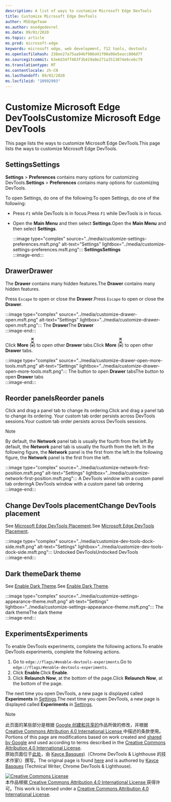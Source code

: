```yaml
---
description: A list of ways to customize Microsoft Edge DevTools
title: Customize Microsoft Edge DevTools
author: MSEdgeTeam
ms.author: msedgedevrel
ms.date: 09/01/2020
ms.topic: article
ms.prod: microsoft-edge
keywords: microsoft edge, web development, f12 tools, devtools
ms.openlocfilehash: 238ee27a75aa94bf986d41f00a98e5eacc806d7f
ms.sourcegitcommit: 63e6d34ff483f3b419a0e271a3513874e6ce6c79
ms.translationtype: MT
ms.contentlocale: zh-CN
ms.lasthandoff: 09/02/2020
ms.locfileid: "10992993"
---
```

<!-- Copyright Kayce Basques 

   Licensed under the Apache License, Version 2.0 (the "License");
   you may not use this file except in compliance with the License.
   You may obtain a copy of the License at

       https://www.apache.org/licenses/LICENSE-2.0

   Unless required by applicable law or agreed to in writing, software
   distributed under the License is distributed on an "AS IS" BASIS,
   WITHOUT WARRANTIES OR CONDITIONS OF ANY KIND, either express or implied.
   See the License for the specific language governing permissions and
   limitations under the License.  -->





# <span data-ttu-id="dc7a7-104">Customize Microsoft Edge DevTools</span><span class="sxs-lookup"><span data-stu-id="dc7a7-104">Customize Microsoft Edge DevTools</span></span>   

  

<span data-ttu-id="dc7a7-105">This page lists the ways to customize Microsoft Edge DevTools.</span><span class="sxs-lookup"><span data-stu-id="dc7a7-105">This page lists the ways to customize Microsoft Edge DevTools.</span></span>  

## <span data-ttu-id="dc7a7-106">Settings</span><span class="sxs-lookup"><span data-stu-id="dc7a7-106">Settings</span></span>   

<span data-ttu-id="dc7a7-107">**Settings** > **Preferences** contains many options for customizing DevTools.</span><span class="sxs-lookup"><span data-stu-id="dc7a7-107">**Settings** > **Preferences** contains many options for customizing DevTools.</span></span>  

<span data-ttu-id="dc7a7-108">To open Settings, do one of the following:</span><span class="sxs-lookup"><span data-stu-id="dc7a7-108">To open Settings, do one of the following:</span></span>  

*   <span data-ttu-id="dc7a7-109">Press `F1` while DevTools is in focus.</span><span class="sxs-lookup"><span data-stu-id="dc7a7-109">Press `F1` while DevTools is in focus.</span></span>  
*   <span data-ttu-id="dc7a7-110">Open the **Main Menu** and then select **Settings**.</span><span class="sxs-lookup"><span data-stu-id="dc7a7-110">Open the **Main Menu** and then select **Settings**.</span></span>  
    
    :::image type="complex" source="../media/customize-settings-preferences.msft.png" alt-text="Settings" lightbox="../media/customize-settings-preferences.msft.png":::
       **<span data-ttu-id="dc7a7-112">Settings</span><span class="sxs-lookup"><span data-stu-id="dc7a7-112">Settings</span></span>**  
    :::image-end:::  
    
## <span data-ttu-id="dc7a7-113">Drawer</span><span class="sxs-lookup"><span data-stu-id="dc7a7-113">Drawer</span></span>   

<span data-ttu-id="dc7a7-114">The **Drawer** contains many hidden features.</span><span class="sxs-lookup"><span data-stu-id="dc7a7-114">The **Drawer** contains many hidden features.</span></span>  

<span data-ttu-id="dc7a7-115">Press `Escape` to open or close the **Drawer**.</span><span class="sxs-lookup"><span data-stu-id="dc7a7-115">Press `Escape` to open or close the **Drawer**.</span></span>  

:::image type="complex" source="../media/customize-drawer-open.msft.png" alt-text="Settings" lightbox="../media/customize-drawer-open.msft.png":::
   <span data-ttu-id="dc7a7-117">The **Drawer**</span><span class="sxs-lookup"><span data-stu-id="dc7a7-117">The **Drawer**</span></span>  
:::image-end:::  

<span data-ttu-id="dc7a7-118">Click **More** \(![More][ImageMoreIcon]\) to open other **Drawer** tabs.</span><span class="sxs-lookup"><span data-stu-id="dc7a7-118">Click **More** \(![More][ImageMoreIcon]\) to open other **Drawer** tabs.</span></span>  

:::image type="complex" source="../media/customize-drawer-open-more-tools.msft.png" alt-text="Settings" lightbox="../media/customize-drawer-open-more-tools.msft.png":::
   <span data-ttu-id="dc7a7-120">The button to open **Drawer** tabs</span><span class="sxs-lookup"><span data-stu-id="dc7a7-120">The button to open **Drawer** tabs</span></span>  
:::image-end:::  

## <span data-ttu-id="dc7a7-121">Reorder panels</span><span class="sxs-lookup"><span data-stu-id="dc7a7-121">Reorder panels</span></span>   

<span data-ttu-id="dc7a7-122">Click and drag a panel tab to change its ordering.</span><span class="sxs-lookup"><span data-stu-id="dc7a7-122">Click and drag a panel tab to change its ordering.</span></span>  <span data-ttu-id="dc7a7-123">Your custom tab order persists across DevTools sessions.</span><span class="sxs-lookup"><span data-stu-id="dc7a7-123">Your custom tab order persists across DevTools sessions.</span></span>  

> [!NOTE]
> <span data-ttu-id="dc7a7-124">By default, the **Network** panel tab is usually the fourth from the left.</span><span class="sxs-lookup"><span data-stu-id="dc7a7-124">By default, the **Network** panel tab is usually the fourth from the left.</span></span>  <span data-ttu-id="dc7a7-125">In the following figure, the **Network** panel is the first from the left.</span><span class="sxs-lookup"><span data-stu-id="dc7a7-125">In the following figure, the **Network** panel is the first from the left.</span></span>  

:::image type="complex" source="../media/customize-network-first-position.msft.png" alt-text="Settings" lightbox="../media/customize-network-first-position.msft.png":::
   <span data-ttu-id="dc7a7-127">A DevTools window with a custom panel tab ordering</span><span class="sxs-lookup"><span data-stu-id="dc7a7-127">A DevTools window with a custom panel tab ordering</span></span>  
:::image-end:::  

## <span data-ttu-id="dc7a7-128">Change DevTools placement</span><span class="sxs-lookup"><span data-stu-id="dc7a7-128">Change DevTools placement</span></span>   

<span data-ttu-id="dc7a7-129">See [Microsoft Edge DevTools Placement][DevToolsPlacement].</span><span class="sxs-lookup"><span data-stu-id="dc7a7-129">See [Microsoft Edge DevTools Placement][DevToolsPlacement].</span></span>  

:::image type="complex" source="../media/customize-dev-tools-dock-side.msft.png" alt-text="Settings" lightbox="../media/customize-dev-tools-dock-side.msft.png":::
   <span data-ttu-id="dc7a7-131">Undocked DevTools</span><span class="sxs-lookup"><span data-stu-id="dc7a7-131">Undocked DevTools</span></span>  
:::image-end:::  

## <span data-ttu-id="dc7a7-132">Dark theme</span><span class="sxs-lookup"><span data-stu-id="dc7a7-132">Dark theme</span></span>   

<span data-ttu-id="dc7a7-133">See [Enable Dark Theme][DarkTheme].</span><span class="sxs-lookup"><span data-stu-id="dc7a7-133">See [Enable Dark Theme][DarkTheme].</span></span>  

:::image type="complex" source="../media/customize-settings-appearance-theme.msft.png" alt-text="Settings" lightbox="../media/customize-settings-appearance-theme.msft.png":::
   <span data-ttu-id="dc7a7-135">The dark theme</span><span class="sxs-lookup"><span data-stu-id="dc7a7-135">The dark theme</span></span>  
:::image-end:::  

## <span data-ttu-id="dc7a7-136">Experiments</span><span class="sxs-lookup"><span data-stu-id="dc7a7-136">Experiments</span></span>   

<span data-ttu-id="dc7a7-137">To enable DevTools experiments, complete the following actions.</span><span class="sxs-lookup"><span data-stu-id="dc7a7-137">To enable DevTools experiments, complete the following actions.</span></span>  

1.  <span data-ttu-id="dc7a7-138">Go to `edge://flags/#enable-devtools-experiments`.</span><span class="sxs-lookup"><span data-stu-id="dc7a7-138">Go to `edge://flags/#enable-devtools-experiments`.</span></span>  
1.  <span data-ttu-id="dc7a7-139">Click **Enable**.</span><span class="sxs-lookup"><span data-stu-id="dc7a7-139">Click **Enable**.</span></span>  
1.  <span data-ttu-id="dc7a7-140">Click **Relaunch Now**, at the bottom of the page.</span><span class="sxs-lookup"><span data-stu-id="dc7a7-140">Click **Relaunch Now**, at the bottom of the page.</span></span>  

<span data-ttu-id="dc7a7-141">The next time you open DevTools, a new page is displayed called **Experiments** in [Settings](#settings).</span><span class="sxs-lookup"><span data-stu-id="dc7a7-141">The next time you open DevTools, a new page is displayed called **Experiments** in [Settings](#settings).</span></span>  

<!--  
   

  
-->  

<!-- image links -->  

[ImageMoreIcon]: ../media/more-icon.msft.png  

<!-- links -->  

[DevToolsPlacement]: ./placement.md "Change Microsoft Edge DevTools placement | Microsoft Docs"  
[DarkTheme]: ./dark-theme.md "Enable Dark Theme in Microsoft Edge DevTools | Microsoft Docs"  

> [!NOTE]
> <span data-ttu-id="dc7a7-144">此页面的某些部分是根据 [Google 创建和共享的][GoogleSitePolicies]作品所做的修改，并根据[ Creative Commons Attribution 4.0 International License ][CCA4IL]中描述的条款使用。</span><span class="sxs-lookup"><span data-stu-id="dc7a7-144">Portions of this page are modifications based on work created and [shared by Google][GoogleSitePolicies] and used according to terms described in the [Creative Commons Attribution 4.0 International License][CCA4IL].</span></span>  
> <span data-ttu-id="dc7a7-145">原始页面位于[此处](https://developers.google.com/web/tools/chrome-devtools/customize/index)，由 [Kayce Basques][KayceBasques]\（Chrome DevTools \& Lighthouse 的技术作家\）撰写。</span><span class="sxs-lookup"><span data-stu-id="dc7a7-145">The original page is found [here](https://developers.google.com/web/tools/chrome-devtools/customize/index) and is authored by [Kayce Basques][KayceBasques] \(Technical Writer, Chrome DevTools \& Lighthouse\).</span></span>  

[![Creative Commons License][CCby4Image]][CCA4IL]  
<span data-ttu-id="dc7a7-147">本作品根据[ Creative Commons Attribution 4.0 International License ][CCA4IL]获得许可。</span><span class="sxs-lookup"><span data-stu-id="dc7a7-147">This work is licensed under a [Creative Commons Attribution 4.0 International License][CCA4IL].</span></span>  

[CCA4IL]: https://creativecommons.org/licenses/by/4.0  
[CCby4Image]: https://i.creativecommons.org/l/by/4.0/88x31.png  
[GoogleSitePolicies]: https://developers.google.com/terms/site-policies  
[KayceBasques]: https://developers.google.com/web/resources/contributors/kaycebasques  
